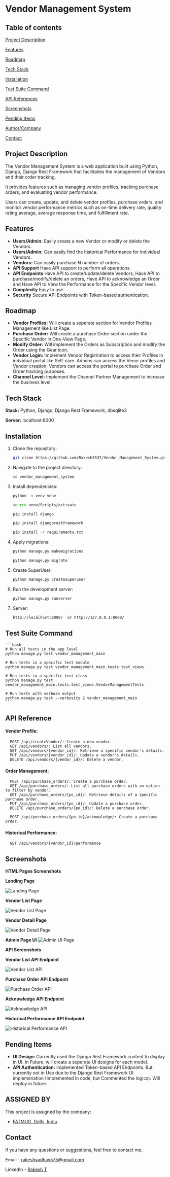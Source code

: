 
# Vendor Management System

## Table of contents

[Project Description](https://github.com/Rakesh3537/Vendor_Management_System/blob/main/README.md#project-description)

[Features](https://github.com/Rakesh3537/Vendor_Management_System/blob/main/README.md#features)

[Roadmap](https://github.com/Rakesh3537/Vendor_Management_System/blob/main/README.md#roadmap)

[Tech Stack](https://github.com/Rakesh3537/Vendor_Management_System/blob/main/README.md#tech-stack)

[Installation](https://github.com/Rakesh3537/Vendor_Management_System/blob/main/README.md#installation)

[Test Suite Command](https://github.com/Rakesh3537/Vendor_Management_System/blob/main/README.md#test-suite-command)

[API References](https://github.com/Rakesh3537/Vendor_Management_System/blob/main/README.md#api-reference)

[Screenshots](https://github.com/Rakesh3537/Vendor_Management_System/blob/main/README.md#screenshots)

[Pending Items](https://github.com/Rakesh3537/Vendor_Management_System/blob/main/README.md#pending-items)

[Author/Company](https://github.com/Rakesh3537/Vendor_Management_System/blob/main/README.md#assignement-by)

[Contact](https://github.com/Rakesh3537/Vendor_Management_System/blob/main/README.md#contact)

## Project Description

The Vendor Management System is a web application built using Python, Django, Django Rest Framework that facilitaties the management of Vendors and their order tracking.  

It provides features such as managing vendor profiles, tracking purchase orders, and evaluating vendor performance. 

Users can create, update, and delete vendor profiles, purchase orders, and monitor vendor performance metrics such as on-time delivery rate, quality rating average, average response time, and fulfillment rate. 


## Features

- **Users/Admin:** Easily create a new Vendor or modify or delete the Vendors.
- **Users/Admin:** Can easily find the historical Performance for individual Vendors.
- **Vendors:** Can easily purchase N number of orders.
- **API Support** Have API support to perform all operations.
- **API Endpoints** Have API to create/update/delete Vendors, Have API to purchase/modify/delete an orders, Have API to acknowledge an Order and Have API to View the Performance for the Specific Vendor level.
- **Complexity** Easy to use
- **Security** Secure API Endpoints with Token-based authentication.


## Roadmap

- __Vendor Profiles:__ Will create a seperate section for Vendor Profiles Management like List Page.
- __Purchase Order:__ Will create a purchase Order section under the Specific Vendor in One-View Page.
- __Modify Order:__ Will implement the Orders as Subscription and modify the Order using the Gear icon.
- __Vendor Login:__ Implement Vendor Registration to access their Profiles in indvidual portal like Self-care. Admins can access the Venor profiles and Vendor creation, Vendors can access the portal to purchase Order and Order tracking purposes.
- __Channel Level:__ Implement the Channel Partner Management to increase the business level.



## Tech Stack

**Stack:** Python, Django, Django Rest Framework, dbsqlite3

**Server:** localhost:8000


## Installation

1. Clone the repository:

    ```bash
    git clone https://github.com/Rakesh3537/Vendor_Management_System.git
    ```

2. Navigate to the project directory:

    ```bash
    cd vendor_management_system
    ```

3. Install dependencies:

    ```bash
    python -m venv venv

    source venv/Scripts/activate

    pip install django

    pip install djangorestframework

    pip install -r requirements.txt
    ```

4. Apply migrations:

    ```bash
    python manage.py makemigrations

    python manage.py migrate
    ```

5. Create SuperUser:

     ```bash
    python manage.py createsuperuser 
    ```

6. Run the development server:

    ```bash
    python manage.py runserver
    ```

7. Server:

    ```bash
    http://localhost:8000/  or http://127.0.0.1:8000/
    ```

## Test Suite Command

    ```bash
    # Run all tests in the app level
    python manage.py test vendor_management_main

    # Run tests in a specific test module
    python manage.py test vendor_management_main.tests.test_views

    # Run tests in a specific test class
    python manage.py test vendor_management_main.tests.test_views.VendorManagementTests

    # Run tests with verbose output
    python manage.py test --verbosity 2 vendor_management_main
    ```

## API Reference

#### Vendor Profile:

```http
  POST /api/createVendor/: Create a new vendor.
  GET /api/vendors/: List all vendors.
  GET /api/vendors/{vendor_id}/: Retrieve a specific vendor's details.
  PUT /api/vendors/{vendor_id}/: Update a vendor's details.
  DELETE /api/vendors/{vendor_id}/: Delete a vendor.
```


#### Order Management:

```http
  POST /api/purchase_orders/: Create a purchase order.
  GET /api/purchase_orders/: List all purchase orders with an option to filter by vendor.
  GET /api/purchase_orders/{po_id}/: Retrieve details of a specific purchase order.
  PUT /api/purchase_orders/{po_id}/: Update a purchase order.
  DELETE /api/purchase_orders/{po_id}/: Delete a purchase order.

  POST /api/purchase_orders/{po_id}/acknowledge/: Create a purchase order.
```


#### Historical Performance:

```http
  GET /api/vendors/{vendor_id}/performance
```


## Screenshots

__HTML Pages Screenshots__

__Landing Page__

![Landing Page](Screenshots/1_VMS_LandingPage_UI.png)

__Vendor List Page__

![Vendor List Page](Screenshots/2_Vendor_List.png)

__Vendor Detail Page__

![Vendor Detail Page](Screenshots/3_Vendor_Detail_UI.png)

__Admin Page UI__
![Admin UI Page](Screenshots/7_Admin_Page_UI.png)

__API Screenshots__

__Vendor List API Endpoint__

![Vendor List API](Screenshots/4_Vendor_List_API.png)

__Purchase Order API Endpoint__

![Purchase Order API](Screenshots/5_Purchase_Order_API.png)

__Acknowledge API Endpoint__

![Acknowledge API](Screenshots/6_Order_Acknowledge_API.png)

__Historical Performance API Endpoint__

![Historical Performance API](Screenshots/8_Historical_Performance_API.png)


## Pending Items

- __UI Design:__ Currently used the Django Rest Framework content to display in UI. In Future, will create a seperate UI designs for each model.
- __API Authentication:__ Implemented Token-based API Endpoints. But currently not in Use due to the Django Rest Framework UI implemenation (Implemented in code, but Commented the logics). Will deploy in future. 


## ASSIGNED BY

This project is assigned by the company:

- [FATMUG, Delhi, India](https://www.linkedin.com/company/fatmug-designs/)


## Contact

If you have any questions or suggestions, feel free to contact me,

Email - rakeshyadhav575@gmail.com

LinkedIn - [Rakesh T](https://www.linkedin.com/in/rakesh-t-1489341b7)
